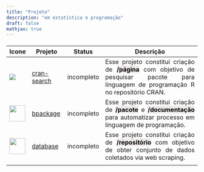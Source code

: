 ```yaml
---
title: "Projeto"
description: "em estatística e programação"
draft: false
mathjax: true
---
```

<center>
<table class="table table-hover" style="width: auto !important; margin-left: auto; margin-right: auto;">
 <thead>
  <tr>
   <td style="text-align:left;"> </td>
   <td style="text-align:left;text-align:justify"> </td>
   <td style="text-align:center;text-align:justify"> </td>
  </tr>
  <tr>
   <th style="text-align:center;"> Icone </th>
   <th style="text-align:center"> Projeto </th>
   <th style="text-align:center;"> Status </th>
   <th style="text-align:center;"> Descrição </th>
  </tr>
 </thead>
<tbody>
   <!-- <tr>
   <td style="text-align:left;"> <a href="//www.google.com"><img src="/falencia.png" style="float:left;" class="media-object  img-responsive img-thumbnail"></a> </td>
   <td style="text-align:left;"> <a href="https://www.linkedin.com/in/brunofariadf">Inadimplência</a> </td>
   <td style="text-align:left;"> 2022 </td>
   <td style="text-align:center;text-align:justify"> Esse projeto constitui criação de <b><mark style="background-color: #EEE8E7; color: black;">/painel</mark></b> com objetivo de estudo sobre inadimplência com dados do Banco Central do Brasil. </td>
  </tr> -->
  <tr>
   <td style="text-align:left;"> <a href="https://brunofariadf.github.io/cran-search/"><img src="/img/search.png" style="float:left;" class="media-object  img-responsive img-thumbnail"></a> </td>
   <td style="text-align:left;"> <a href="https://brunofariadf.github.io/cran-search/">cran-search</a> </td>
   <td style="text-align:left;"> incompleto </td>
   <td style="text-align:center;text-align:justify"> Esse projeto constitui criação de <b><mark style="background-color: #EEE8E7; color: black;">/página</mark></b> com objetivo de pesquisar pacote para linguagem de programação R no repositório CRAN.</td>
  </tr>
  <tr>
   <td style="text-align:left;"> <a href="https://brunofariadf.github.io/b-package/"><img src="/img/package.png" style="float:left;" width="42px" class="media-object  img-responsive img-thumbnail"></a> </td>
   <td style="text-align:left;"> <a href="https://brunofariadf.github.io/b-package/">bpackage</a> </td>
   <td style="text-align:left;"> incompleto </td>
   <td style="text-align:center;text-align:justify"> Esse projeto constitui criação de <b><mark style="background-color: #EEE8E7; color: black;">/pacote</mark></b> e <b><mark style="background-color: #EEE8E7; color: black;">/documentação</mark></b> para automatizar processo em linguagem de programação.</td>
  </tr>
  <tr>
   <td style="text-align:left;"> <a href="https://github.com/brunofariadf/database"><img src="/img/dataset.png" style="float:left;" width="42px" class="media-object  img-responsive img-thumbnail"></a> </td>
   <td style="text-align:left;"> <a href="https://github.com/brunofariadf/database">database</a> </td>
   <td style="text-align:left;"> incompleto </td>
   <td style="text-align:center;text-align:justify"> Esse projeto constitui criação de <b><mark style="background-color: #EEE8E7; color: black;">/repositório</mark></b> com objetivo de obter conjunto de dados coletados via web scraping.</td>
  </tr>
    <!-- <tr>
   <td style="text-align:left;"> <a href="//www.google.com"><img src="/book.png" style="float:left;" width="42px" class="media-object  img-responsive img-thumbnail"></a> </td>
   <td style="text-align:left;"> <a href="https://www.linkedin.com/in/brunofariadf">Tutorial</a> </td>
   <td style="text-align:left;"> 2021 </td>
   <td style="text-align:center;text-align:justify"> Esse projeto constitui criação de <b><mark style="background-color: #EEE8E7; color: black;">/tutorial</mark></b> para linguagem de programação R, Python e Julia.</td>
  </tr> -->
  <!-- <tr>
   <td style="text-align:left;"> <a href="//www.google.com"><img src="/dado.png" style="float:left;" width="42px" class="media-object  img-responsive img-thumbnail"></a> </td>
   <td style="text-align:left;"> <a href="https://www.linkedin.com/in/brunofariadf">Distribuição de Probabilidade</a> </td>
   <td style="text-align:left;"> 2021 </td>
   <td style="text-align:center;text-align:justify"> Esse projeto constitui criação de <b><mark style="background-color: #EEE8E7; color: black;">/aplicativo</mark></b> com objetivo educativo de estudar distribuições de probabilidades.</td>
  </tr> -->
<tr>
   <td style="text-align:left;"> </td>
   <td style="text-align:center;text-align:justify"> </td>
   <td style="text-align:center;text-align:justify"> </td>
   <td style="text-align:center;text-align:justify"> </td>
  </tr>
</tbody>
</table>
</center>